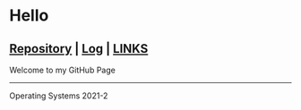 # Hello
## [Repository](https://github.com/farelmd/os212) | [Log](https://farelmd.github.io/os212/TXT/mylog.txt) | [LINKS](https://farelmd.github.io/os212/LINKS/)

Welcome to my GitHub Page

---
Operating Systems 2021-2
